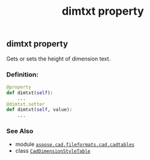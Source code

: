 ﻿---
title: dimtxt property
second_title: Aspose.CAD for Python via .NET API References
description: 
type: docs
weight: 820
url: /python-net/aspose.cad.fileformats.cad.cadtables/caddimensionstyletable/dimtxt/
is_root: false
---

## dimtxt property


Gets or sets the height of dimension text.
### Definition:
```python
@property
def dimtxt(self):
    ...
@dimtxt.setter
def dimtxt(self, value):
    ...
```

### See Also
* module [`aspose.cad.fileformats.cad.cadtables`](../../)
* class [`CadDimensionStyleTable`](/cad/python-net/aspose.cad.fileformats.cad.cadtables/caddimensionstyletable)
